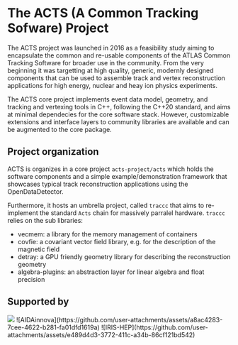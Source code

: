 # The ACTS (A Common Tracking Sofware) Project

The ACTS project was launched in 2016 as a feasibility study aiming to encapsulate the common and re-usable components of the ATLAS Common Tracking Software for broader use in the community. From the very beginning it was targetting at high quality, generic, modernly designed components that can be used to assemble track and vertex reconstruction applications for high energy, nuclear and heay ion physics experiments.

The ACTS core project implements event data model, geometry, and tracking and vertexing tools in C++, following the C++20 standard, and aims at minimal dependecies for the core software stack. However, customizable extensions and interface layers to community libraries are available and can be augmented to the core package.

## Project organization

ACTS is organizes in a core project `acts-project/acts` which holds the software components and a simple example/demonstration framework that showcases typical track reconstruction applications using the OpenDataDetector.

Furthermore, it hosts an umbrella project, called `traccc` that aims to re-implement the standard `Acts` chain for massively parralel hardware. `traccc` relies on the sub libraries:
 - vecmem: a library for the memory management of containers
 - covfie: a covariant vector field library, e.g. for the description of the magnetic field
 - detray: a GPU friendly geometry library for describing the reconstruction geometry
 - algebra-plugins: an abstraction layer for linear algebra and float precision

## Supported by

<img src="https://github.com/user-attachments/assets/07a45daa-fbe7-4f3e-ab22-04f0e573279a">
![AIDAinnova](https://github.com/user-attachments/assets/a8ac4283-7cee-4622-b281-fa01dfd1619a)
![IRIS-HEP](https://github.com/user-attachments/assets/e489d4d3-3772-411c-a34b-86cf121bd542)
